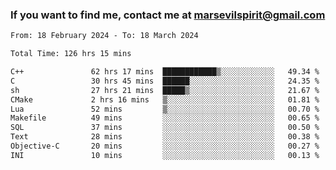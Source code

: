 ### If you want to find me, contact me at marsevilspirit@gmail.com

<!--
**marsevilspirit/marsevilspirit** is a ✨ _special_ ✨ repository because its `README.md` (this file) appears on your GitHub profile.

Here are some ideas to get you started:

- 🔭 I’m currently working on ...
- 🌱 I’m currently learning ...
- 👯 I’m looking to collaborate on ...
- 🤔 I’m looking for help with ...
- 💬 Ask me about ...
- 📫 How to reach me: ...
- 😄 Pronouns: ...
- ⚡ Fun fact: ...
-->
<!--START_SECTION:waka-->

```txt
From: 18 February 2024 - To: 18 March 2024

Total Time: 126 hrs 15 mins

C++               62 hrs 17 mins  ████████████▒░░░░░░░░░░░░   49.34 %
C                 30 hrs 45 mins  ██████░░░░░░░░░░░░░░░░░░░   24.35 %
sh                27 hrs 21 mins  █████▒░░░░░░░░░░░░░░░░░░░   21.67 %
CMake             2 hrs 16 mins   ▒░░░░░░░░░░░░░░░░░░░░░░░░   01.81 %
Lua               52 mins         ▒░░░░░░░░░░░░░░░░░░░░░░░░   00.70 %
Makefile          49 mins         ░░░░░░░░░░░░░░░░░░░░░░░░░   00.65 %
SQL               37 mins         ░░░░░░░░░░░░░░░░░░░░░░░░░   00.50 %
Text              28 mins         ░░░░░░░░░░░░░░░░░░░░░░░░░   00.38 %
Objective-C       20 mins         ░░░░░░░░░░░░░░░░░░░░░░░░░   00.27 %
INI               10 mins         ░░░░░░░░░░░░░░░░░░░░░░░░░   00.13 %
```

<!--END_SECTION:waka-->

